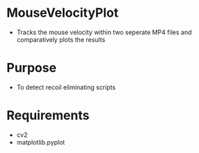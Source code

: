 # MouseVelocityPlot
- Tracks the mouse velocity within two seperate MP4 files and comparatively plots the results

# Purpose
- To detect recoil eliminating scripts  

# Requirements
- cv2
- matplotlib.pyplot
